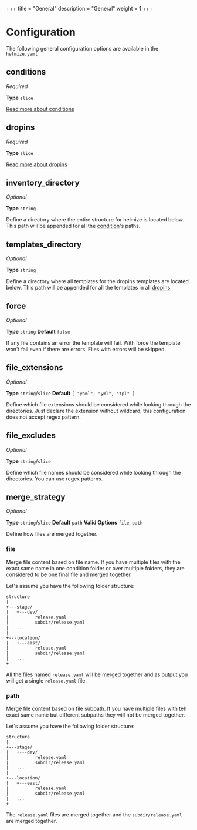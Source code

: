 +++
title = "General"
description = "General"
weight = 1
+++

# Configuration

The following general configuration options are available in the `helmize.yaml`


## conditions

_Required_

**Type** `slice`

[Read more about conditions](../conditions/)


## dropins

_Required_

**Type** `slice`

[Read more about dropins](../dropins/)


## inventory_directory

_Optional_

**Type** `string` 

Define a directory where the entire structure for helmize is located below. This path will be appended for all the [condition](/documentation/configuration/conditions/)'s paths.


## templates_directory

_Optional_

**Type** `string` 

Define a directory where all templates for the dropins templates are located below. This path will be appended for all the templates in all [dropins](#/configuration/dropins/)

## force

_Optional_

**Type** `string` **Default** `false`

If any file contains an error the template will fail. With force the template won't fail even if there are errors. Files with errors will be skipped.

## file_extensions

_Optional_

**Type** `string`/`slice` **Default** `[ "yaml", "yml", "tpl" ]`

Define which file extensions should be considered while looking through the directories. Just declare the extension without wildcard, this configuration does not accept regex pattern.

## file_excludes

_Optional_

**Type** `string`/`slice`

Define which file names should be considered while looking through the directories. You can use regex patterns.


## merge_strategy

_Optional_

**Type** `string`/`slice` **Default** `path` **Valid Options** `file`, `path`

Define how files are merged together.


### file 

Merge file content based on file name. If you have multiple files with the exact same name in one condition folder or over multiple folders, they are considered to be one final file and merged together.

Let's assume you have the following folder structure:

```
structure
|
+---stage/
|   +---dev/
|          release.yaml
|          subdir/release.yaml
|   ...
|
+---location/
|   +---east/
|          release.yaml
|          subdir/release.yaml
|   ...
+
```

All the files named `release.yaml` will be merged together and as output you will get a single `release.yaml` file.


### path

Merge file content based on file subpath. If you have multiple files with teh exact same name but different subpaths they will not be merged together.

Let's assume you have the following folder structure:

```
structure
|
+---stage/
|   +---dev/
|          release.yaml
|          subdir/release.yaml
|   ...
|
+---location/
|   +---east/
|          release.yaml
|          subdir/release.yaml
|   ...
+
```

The `release.yaml` files are merged together and the `subdir/release.yaml` are merged together. 
